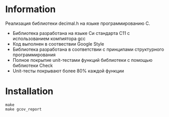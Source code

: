 # Information
Реализация библиотеки decimal.h на языке программированию С.

- Библиотека разработана на языке Си стандарта C11 с использованием компиятора gcc   
- Код выполнен в соотвествии Google Style
- Библиотека разработана в соответствии с принципами структурного программирования
- Полное покрытие unit-тестами функций библиотеки c помощью библиотеки Check  
- Unit-тесты покрывают более 80% каждой функции  

# Installation
```
make
make gcov_report
```
